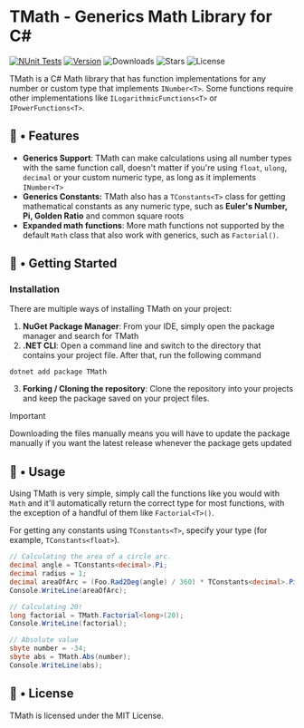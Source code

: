 # TMath - Generics Math Library for C#
[![NUnit Tests](https://github.com/thiagomvas/TMath/actions/workflows/dotnet.yml/badge.svg)](https://github.com/thiagomvas/TMath/actions/workflows/dotnet.yml) [![Version](https://img.shields.io/nuget/v/tmath
)](https://www.nuget.org/packages/TMath/) ![Downloads](https://img.shields.io/nuget/dt/tmath
) ![Stars](https://img.shields.io/github/stars/thiagomvas/tmath 
) ![License](https://img.shields.io/github/license/thiagomvas/tmath)


TMath is a C# Math library that has function implementations for any number or custom type 
that implements ``INumber<T>``. Some functions require other implementations like 
``ILogarithmicFunctions<T>`` or ``IPowerFunctions<T>``.

## 🌟 • Features
- **Generics Support**: TMath can make calculations using all number types with the same
function call, doesn't matter if you're using `float`, `ulong`, `decimal` or your custom 
numeric type, as long as it implements `INumber<T>`
- **Generics Constants:** TMath also has a ``TConstants<T>`` class for getting mathematical
constants as any numeric type, such as **Euler's Number, Pi, Golden Ratio** and common square roots
- **Expanded math functions**: More math functions not supported by the default `Math` class
that also work with generics, such as ``Factorial()``.

## 📙 • Getting Started
### Installation
There are multiple ways of installing TMath on your project:
1. **NuGet Package Manager**: From your IDE, simply open the package manager and search for TMath
2. **.NET CLI**: Open a command line and switch to the directory that contains your project file.
After that, run the following command
```shell 
dotnet add package TMath
```
3. **Forking / Cloning the repository**: Clone the repository into your projects and keep the package 
saved on your project files.
> [!IMPORTANT]
> Downloading the files manually means you will have to update the package manually if you want the
> latest release whenever the package gets updated

## 🔧 • Usage
Using TMath is very simple, simply call the functions like you would with ``Math`` and it'll automatically 
return
the correct type for most functions, with the exception of a handful of them like ``Factorial<T>()``.

For getting any constants using ``TConstants<T>``, specify your type (for example, ``TConstants<float>``).
```csharp
// Calculating the area of a circle arc.
decimal angle = TConstants<decimal>.Pi;
decimal radius = 1;
decimal areaOfArc = (Foo.Rad2Deg(angle) / 360) * TConstants<decimal>.Pi * Foo.Pow(radius, 2);
Console.WriteLine(areaOfArc);

// Calculating 20!
long factorial = TMath.Factorial<long>(20);
Console.WriteLine(factorial);

// Absolute value
sbyte number = -34;
sbyte abs = TMath.Abs(number);
Console.WriteLine(abs);
```

## 📄 • License
TMath is licensed under the MIT License.
